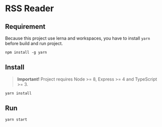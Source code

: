 # RSS Reader



## Requirement

Because this project use lerna and workspaces, you have to install `yarn` before build and run project.

```batch
npm install -g yarn
```

## Install

> **Important!** Project requires Node >= 8, Express >= 4 and TypeScript >= 3.

```batch
yarn install
```

## Run

```
yarn start
```
